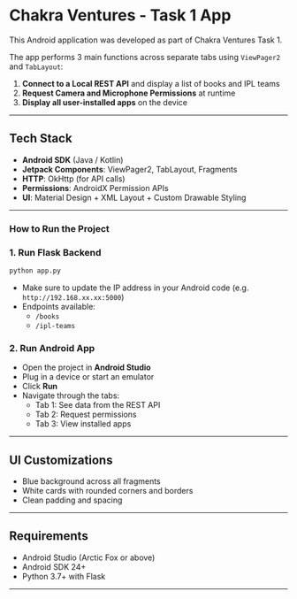 # Chakra Ventures - Task 1 App

This Android application was developed as part of Chakra Ventures Task 1.

The app performs 3 main functions across separate tabs using `ViewPager2` and `TabLayout`:

1. **Connect to a Local REST API** and display a list of books and IPL teams
2. **Request Camera and Microphone Permissions** at runtime
3. **Display all user-installed apps** on the device

---

## Tech Stack

- **Android SDK** (Java / Kotlin)
- **Jetpack Components**: ViewPager2, TabLayout, Fragments
- **HTTP**: OkHttp (for API calls)
- **Permissions**: AndroidX Permission APIs
- **UI**: Material Design + XML Layout + Custom Drawable Styling

---

### How to Run the Project

### 1. Run Flask Backend

```bash
python app.py
```

- Make sure to update the IP address in your Android code (e.g. `http://192.168.xx.xx:5000`)
- Endpoints available:
  - `/books`
  - `/ipl-teams`

### 2. Run Android App

- Open the project in **Android Studio**
- Plug in a device or start an emulator
- Click **Run**
- Navigate through the tabs:
  - Tab 1: See data from the REST API
  - Tab 2: Request permissions
  - Tab 3: View installed apps

---

## UI Customizations

- Blue background across all fragments
- White cards with rounded corners and borders
- Clean padding and spacing
---

## Requirements

- Android Studio (Arctic Fox or above)
- Android SDK 24+
- Python 3.7+ with Flask

---
